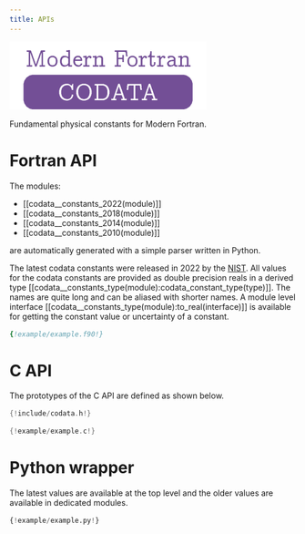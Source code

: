 ```yaml
---
title: APIs
---
```


![Codata](../media/logo.png)

Fundamental physical constants for Modern Fortran.

# Fortran API

The modules: 

* [[codata__constants_2022(module)]] 
* [[codata__constants_2018(module)]] 
* [[codata__constants_2014(module)]] 
* [[codata__constants_2010(module)]] 

are automatically generated with a simple parser written in Python.

The latest codata constants were released in 2022 by the [NIST](http://physics.nist.gov/constants).
All values for the codata constants are provided as double precision reals in a derived type
[[codata__constants_type(module):codata_constant_type(type)]].
The names are quite long and can be aliased with shorter names.
A module level interface [[codata__constants_type(module):to_real(interface)]] is 
available for getting the constant value or uncertainty of a constant. 

```fortran
{!example/example.f90!}
```

# C API

The prototypes of the C API are defined as shown below.

```c
{!include/codata.h!}

```

```C
{!example/example.c!}
```

# Python wrapper

The latest values are available at the top level and the 
older values are available in dedicated modules.

```python
{!example/example.py!}
```
